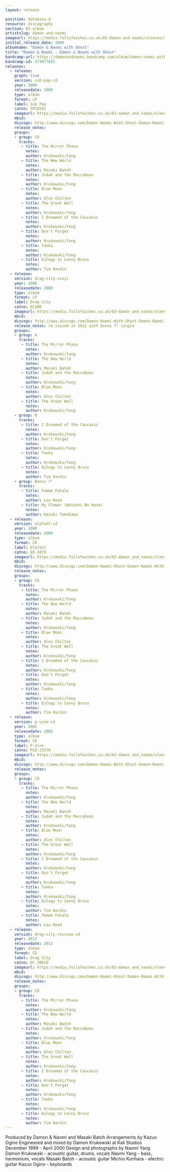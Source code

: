 ```yaml
---
layout: release

position: database-4
resource: discography
section: 01-album
artistslug: damon-and-naomi
imageurl: https://media.fullofwishes.co.uk/03-damon_and_naomi/sleeves/dan_withghost.jpg
initial_release_date: 2000
albumname: "Damon & Naomi with Ghost"
title: "Damon & Naomi - Damon & Naomi with Ghost"
bandcamp-url: https://damonandnaomi.bandcamp.com/album/damon-naomi-with-ghost
bandcamp-id: 373077681
releases:
  - release:
    graph: true
    version: sub-pop-cd
    year: 2000
    releasedate: 2000
    type: album
    format: LP
    label: Sub Pop
    catno: SPCD501
    imageurl: https://media.fullofwishes.co.uk/03-damon_and_naomi/sleeves/dan_withghost.jpg
    mbid:
    discogs: http://www.discogs.com/Damon-Naomi-With-Ghost-Damon-Naomi-With-Ghost-/release/670345
    release_notes:
    groups:
    - group: CD
      tracks:
       - title: The Mirror Phase
         notes:
         author: Krukowski/Yang
       - title: The New World
         notes:
         author: Masaki Batoh
       - title: Judah and the Maccabees
         notes:
         author: Krukowski/Yang
       - title: Blue Moon
         notes:
         author: Alex Chilton
       - title: The Great Wall
         notes:
         author: Krukowski/Yang
       - title: I Dreamed of the Caucasus
         notes:
         author: Krukowski/Yang
       - title: Don't Forget
         notes:
         author: Krukowski/Yang
       - title: Tanka
         notes:
         author: Krukowski/Yang
       - title: Eulogy to Lenny Bruce
         notes:
         author: Tim Hardin
  - release:
    version: drag-city-vinyl
    year: 2000
    releasedate: 2000
    type: album
    format: LP
    label: Drag City
    catno: DC206
    imageurl: https://media.fullofwishes.co.uk/03-damon_and_naomi/sleeves/dan_withghost.jpg
    mbid:
    discogs: http://www.discogs.com/Damon-Naomi-With-Ghost-Damon-Naomi-With-Ghost/release/761353
    release_notes: re-issued in 2012 with bonus 7" single
    groups:
    - group: A
      tracks:
       - title: The Mirror Phase
         notes:
         author: Krukowski/Yang
       - title: The New World
         notes:
         author: Masaki Batoh
       - title: Judah and the Maccabees
         notes:
         author: Krukowski/Yang
       - title: Blue Moon
         notes:
         author: Alex Chilton
       - title: The Great Wall
         notes:
         author: Krukowski/Yang
    - group: B
      tracks:
       - title: I Dreamed of the Caucasus
         notes:
         author: Krukowski/Yang
       - title: Don't Forget
         notes:
         author: Krukowski/Yang
       - title: Tanka
         notes:
         author: Krukowski/Yang
       - title: Eulogy to Lenny Bruce
         notes:
         author: Tim Hardin
    - group: Bonus 7"
      tracks:
       - title: Femme Fatale
         notes:
         author: Lou Reed
       - title: My Flower (Watashi No Hana)
         notes:
         author: Kazuki Tomokawa
  - release:
    version: elefant-cd
    year: 2000
    releasedate: 2000
    type: album
    format: CD
    label: Elefant
    catno: ER-1079
    imageurl: https://media.fullofwishes.co.uk/03-damon_and_naomi/sleeves/dan_withghost.jpg
    mbid:
    discogs: http://www.discogs.com/Damon-Naomi-Ghost-Damon-Naomi-With-Ghost/release/4519056
    release_notes:
    groups:
    - group: CD
      tracks:
       - title: The Mirror Phase
         notes:
         author: Krukowski/Yang
       - title: The New World
         notes:
         author: Masaki Batoh
       - title: Judah and the Maccabees
         notes:
         author: Krukowski/Yang
       - title: Blue Moon
         notes:
         author: Alex Chilton
       - title: The Great Wall
         notes:
         author: Krukowski/Yang
       - title: I Dreamed of the Caucasus
         notes:
         author: Krukowski/Yang
       - title: Don't Forget
         notes:
         author: Krukowski/Yang
       - title: Tanka
         notes:
         author: Krukowski/Yang
       - title: Eulogy to Lenny Bruce
         notes:
         author: Tim Hardin
  - release:
    version: p-vine-cd
    year: 2002
    releasedate: 2002
    type: album
    format: CD
    label: P-Vine
    catno: PCD-23270
    imageurl: https://media.fullofwishes.co.uk/03-damon_and_naomi/sleeves/dan_withghost.jpg
    mbid:
    discogs: http://www.discogs.com/Damon-Naomi-With-Ghost-Damon-Naomi-With-Ghost/release/1114374
    release_notes:
    groups:
    - group: CD
      tracks:
       - title: The Mirror Phase
         notes:
         author: Krukowski/Yang
       - title: The New World
         notes:
         author: Masaki Batoh
       - title: Judah and the Maccabees
         notes:
         author: Krukowski/Yang
       - title: Blue Moon
         notes:
         author: Alex Chilton
       - title: The Great Wall
         notes:
         author: Krukowski/Yang
       - title: I Dreamed of the Caucasus
         notes:
         author: Krukowski/Yang
       - title: Don't Forget
         notes:
         author: Krukowski/Yang
       - title: Tanka
         notes:
         author: Krukowski/Yang
       - title: Eulogy to Lenny Bruce
         notes:
         author: Tim Hardin
       - title: Femme Fatale
         notes:
         author: Lou Reed
  - release:
    version: drag-city-reissue-cd
    year: 2012
    releasedate: 2012
    type: album
    format: CD
    label: Drag City
    catno: DC 206CD
    imageurl: https://media.fullofwishes.co.uk/03-damon_and_naomi/sleeves/dan_withghost.jpg
    mbid:
    discogs: http://www.discogs.com/Damon-Naomi-Ghost-Damon-Naomi-With-Ghost/release/4519056
    release_notes:
    groups:
    - group: CD
      tracks:
       - title: The Mirror Phase
         notes:
         author: Krukowski/Yang
       - title: The New World
         notes:
         author: Masaki Batoh
       - title: Judah and the Maccabees
         notes:
         author: Krukowski/Yang
       - title: Blue Moon
         notes:
         author: Alex Chilton
       - title: The Great Wall
         notes:
         author: Krukowski/Yang
       - title: I Dreamed of the Caucasus
         notes:
         author: Krukowski/Yang
       - title: Don't Forget
         notes:
         author: Krukowski/Yang
       - title: Tanka
         notes:
         author: Krukowski/Yang
       - title: Eulogy to Lenny Bruce
         notes:
         author: Tim Hardin
---
```

Produced by Damon & Naomi and Masaki Batoh
Arrangements by Kazuo Ogino
Engineered and mixed by Damon Krukowski at Kali Studios
December 1999 - April 2000
Design and photographs by Naomi Yang
Damon Krukowski - acoustic guitar, drums, vocals
Naomi Yang - bass, harmonium, vocals
Masaki Batoh - acoustic guitar
Michio Kurihara - electric guitar
Kazuo Ogino - keyboards
